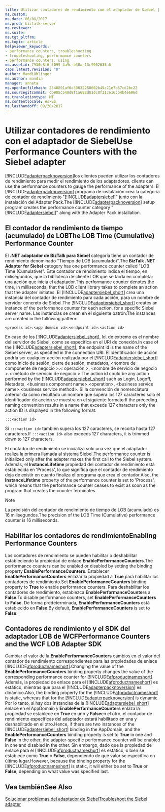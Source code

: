 ```yaml
---
title: Utilizar contadores de rendimiento con el adaptador de Siebel | Documentos de Microsoft
ms.custom: 
ms.date: 06/08/2017
ms.prod: biztalk-server
ms.reviewer: 
ms.suite: 
ms.tgt_pltfrm: 
ms.topic: article
helpviewer_keywords:
- performance counters, troubleshooting
- troubleshooting, performance counters
- performance counters, using
ms.assetid: 7930e8f6-5099-4a9c-b38a-13c9902635a6
caps.latest.revision: "8"
author: MandiOhlinger
ms.author: mandia
manager: anneta
ms.openlocfilehash: 2540801af6c30632250602b45c21e7b57cd2bc22
ms.sourcegitcommit: cb908c540d8f1a692d01dc8f313e16cb4b4e696d
ms.translationtype: MT
ms.contentlocale: es-ES
ms.lasthandoff: 09/20/2017
---
```

# <a name="use-performance-counters-with-the-siebel-adapter"></a><span data-ttu-id="631cd-102">Utilizar contadores de rendimiento con el adaptador de Siebel</span><span class="sxs-lookup"><span data-stu-id="631cd-102">Use Performance Counters with the Siebel adapter</span></span>
[!INCLUDE[adapterpacknoversion](../../includes/adapterpacknoversion-md.md)]<span data-ttu-id="631cd-103">los clientes pueden utilizar los contadores de rendimiento para medir el rendimiento de los adaptadores.</span><span class="sxs-lookup"><span data-stu-id="631cd-103"> clients can use the performance counters to gauge the performance of the adapters.</span></span> <span data-ttu-id="631cd-104">El [!INCLUDE[adapterpacknoversion](../../includes/adapterpacknoversion-md.md)] programa de instalación crea la categoría de contador de rendimiento "[!INCLUDE[adaptersiebel](../../includes/adaptersiebel-md.md)]" junto con la instalación del Adapter Pack.</span><span class="sxs-lookup"><span data-stu-id="631cd-104">The [!INCLUDE[adapterpacknoversion](../../includes/adapterpacknoversion-md.md)] setup program creates the performance counter category "[!INCLUDE[adaptersiebel](../../includes/adaptersiebel-md.md)]" along with the Adapter Pack installation.</span></span>  
  
## <a name="the-lob-time-cumulative-performance-counter"></a><span data-ttu-id="631cd-105">El contador de rendimiento de tiempo (acumulado) de LOB</span><span class="sxs-lookup"><span data-stu-id="631cd-105">The LOB Time (Cumulative) Performance Counter</span></span>  
 <span data-ttu-id="631cd-106">El **.NET adaptador de BizTalk para Siebel** categoría tiene un contador de rendimiento denominado "Tiempo de LOB (acumulado)".</span><span class="sxs-lookup"><span data-stu-id="631cd-106">The **BizTalk .NET Adapter for Siebel** category has one performance counter called "LOB Time (Cumulative)".</span></span> <span data-ttu-id="631cd-107">Este contador de rendimiento indica el tiempo, en milisegundos, que la biblioteca de cliente LOB que se tarda en completar una acción que inicia el adaptador.</span><span class="sxs-lookup"><span data-stu-id="631cd-107">This performance counter denotes the time, in milliseconds, that the LOB client library takes to complete an action that the adapter initiates.</span></span> <span data-ttu-id="631cd-108">El [!INCLUDE[adaptersiebel_short](../../includes/adaptersiebel-short-md.md)] crea una instancia del contador de rendimiento para cada acción, para un nombre de servidor concreto de Siebel.</span><span class="sxs-lookup"><span data-stu-id="631cd-108">The [!INCLUDE[adaptersiebel_short](../../includes/adaptersiebel-short-md.md)] creates an instance of the performance counter for each action, for a specific Siebel server name.</span></span> <span data-ttu-id="631cd-109">Las instancias se crean en el siguiente patrón:</span><span class="sxs-lookup"><span data-stu-id="631cd-109">The instances are created in the following pattern:</span></span>  
  
```  
<process id>:<app domain id>:<endpoint id>:<action id>  
```  
  
 <span data-ttu-id="631cd-110">En caso de los [!INCLUDE[adaptersiebel_short](../../includes/adaptersiebel-short-md.md)], Id. de extremo es el nombre del servidor de Siebel, como se especifica en el URI de conexión.</span><span class="sxs-lookup"><span data-stu-id="631cd-110">In case of the [!INCLUDE[adaptersiebel_short](../../includes/adaptersiebel-short-md.md)], the endpoint id is the name of the Siebel server, as specified in the connection URI.</span></span> <span data-ttu-id="631cd-111">El identificador de acción podría ser cualquier acción realizada por el [!INCLUDE[adaptersiebel_short](../../includes/adaptersiebel-short-md.md)] como inicio de sesión, cierre de sesión, metadatos, \<nombre de componente de negocio >.\< operación >, \<nombre de servicio de negocio >.\< método de servicio de negocio >.</span><span class="sxs-lookup"><span data-stu-id="631cd-111">The action id could be any action performed by the [!INCLUDE[adaptersiebel_short](../../includes/adaptersiebel-short-md.md)] such as Login, Logoff, Metadata, \<business component name>.\<operation>, \<business service name>.\<business service method>.</span></span> <span data-ttu-id="631cd-112">Si la convención de nomenclatura anterior da como resultado un nombre que supera los 127 caracteres solo el identificador de acción se muestra en el siguiente formato:</span><span class="sxs-lookup"><span data-stu-id="631cd-112">If the preceding naming convention results in a name that exceeds 127 characters only the action ID is displayed in the following format:</span></span>  
  
```  
:::<action id>  
```  
  
 <span data-ttu-id="631cd-113">Si `:::<action id>` también supera los 127 caracteres, se recorta hasta 127 caracteres.</span><span class="sxs-lookup"><span data-stu-id="631cd-113">If `:::<action id>` also exceeds 127 characters, it is trimmed down to 127 characters.</span></span>  
  
 <span data-ttu-id="631cd-114">El contador de rendimiento se inicializa solo una vez que el adaptador realiza la primera llamada al sistema Siebel.</span><span class="sxs-lookup"><span data-stu-id="631cd-114">The performance counter is initialized only after the adapter makes the first call to the Siebel system.</span></span> <span data-ttu-id="631cd-115">Además, el **InstanceLifetime** propiedad del contador de rendimiento está establecida en 'Process', lo que significa que el contador de rendimiento deja de existir en cuanto finaliza el programa que crea el contador.</span><span class="sxs-lookup"><span data-stu-id="631cd-115">Also, the **InstanceLifetime** property of the performance counter is set to 'Process', which means that the performance counter ceases to exist as soon as the program that creates the counter terminates.</span></span> 
  
> [!NOTE]
>  <span data-ttu-id="631cd-116">La precisión del contador de rendimiento de tiempo de LOB (acumulado) es 16 milisegundos.</span><span class="sxs-lookup"><span data-stu-id="631cd-116">The precision of the LOB Time (Cumulative) performance counter is 16 milliseconds.</span></span>  
  
## <a name="enabling-performance-counters"></a><span data-ttu-id="631cd-117">Habilitar los contadores de rendimiento</span><span class="sxs-lookup"><span data-stu-id="631cd-117">Enabling Performance Counters</span></span>  
 <span data-ttu-id="631cd-118">Los contadores de rendimiento se pueden habilitar o deshabilitar estableciendo la propiedad de enlace **EnablePerformanceCounters**.</span><span class="sxs-lookup"><span data-stu-id="631cd-118">The performance counters can be enabled or disabled by setting the binding property **EnablePerformanceCounters**.</span></span> <span data-ttu-id="631cd-119">Establecer **EnablePerformanceCounters** enlazar la propiedad a **True** para habilitar los contadores de rendimiento.</span><span class="sxs-lookup"><span data-stu-id="631cd-119">Set **EnablePerformanceCounters** binding property to **True** to enable performance counters.</span></span> <span data-ttu-id="631cd-120">Para deshabilitar los contadores de rendimiento, establezca **EnablePerformanceCounters** a **False**.</span><span class="sxs-lookup"><span data-stu-id="631cd-120">To disable performance counters, set **EnablePerformanceCounters** to **False**.</span></span> <span data-ttu-id="631cd-121">De forma predeterminada, **EnablePerformanceCounters** está establecido en **False**.</span><span class="sxs-lookup"><span data-stu-id="631cd-121">By default, **EnablePerformanceCounters** is set to **False**.</span></span>  
  
## <a name="performance-counters-and-the-wcf-lob-adapter-sdk"></a><span data-ttu-id="631cd-122">Contadores de rendimiento y el SDK del adaptador LOB de WCF</span><span class="sxs-lookup"><span data-stu-id="631cd-122">Performance Counters and the WCF LOB Adapter SDK</span></span>  
 <span data-ttu-id="631cd-123">Cambiar el valor de la **EnablePerformanceCounters** cambios en el valor del contador de rendimiento correspondientes para las propiedades de enlace [!INCLUDE[afproductnameshort](../../includes/afproductnameshort-md.md)].</span><span class="sxs-lookup"><span data-stu-id="631cd-123">Changing the value of the **EnablePerformanceCounters** binding property changes the value of the corresponding performance counter for [!INCLUDE[afproductnameshort](../../includes/afproductnameshort-md.md)].</span></span> <span data-ttu-id="631cd-124">Además, la propiedad de enlace para el [!INCLUDE[afproductnameshort](../../includes/afproductnameshort-md.md)] es estático, mientras que para el [!INCLUDE[adapterpacknoversion](../../includes/adapterpacknoversion-md.md)] es dinámico.</span><span class="sxs-lookup"><span data-stu-id="631cd-124">Also, the binding property for the [!INCLUDE[afproductnameshort](../../includes/afproductnameshort-md.md)] is static, whereas that for the [!INCLUDE[adapterpacknoversion](../../includes/adapterpacknoversion-md.md)] is dynamic.</span></span> <span data-ttu-id="631cd-125">Por lo tanto, si hay dos instancias de la [!INCLUDE[adaptersiebel_short](../../includes/adaptersiebel-short-md.md)] enlace en el AppDomain y **EnablePerformanceCounters** enlaza la propiedad se establece en **True** en uno y **False**en el otro, el contador de rendimiento específicas del adaptador estará habilitado en una y deshabilitado en el otro.</span><span class="sxs-lookup"><span data-stu-id="631cd-125">Hence, if there are two instances of the [!INCLUDE[adaptersiebel_short](../../includes/adaptersiebel-short-md.md)] binding in the AppDomain, and the **EnablePerformanceCounters** binding property is set to **True** in one and **False** in the other, the adapter-specific performance counter will be enabled in one and disabled in the other.</span></span> <span data-ttu-id="631cd-126">Sin embargo, dado que la propiedad de enlace para el [!INCLUDE[afproductnameshort](../../includes/afproductnameshort-md.md)] es estático, o bien se establece como **True** o **False**, dependiendo de qué valor se especifica en último lugar.</span><span class="sxs-lookup"><span data-stu-id="631cd-126">However, because the binding property for the [!INCLUDE[afproductnameshort](../../includes/afproductnameshort-md.md)] is static, it will either be set to **True** or **False**, depending on what value was specified last.</span></span>  
  
## <a name="see-also"></a><span data-ttu-id="631cd-127">Vea también</span><span class="sxs-lookup"><span data-stu-id="631cd-127">See Also</span></span>  
[<span data-ttu-id="631cd-128">Solucionar problemas del adaptador de Siebel</span><span class="sxs-lookup"><span data-stu-id="631cd-128">Troubleshoot the Siebel adapter</span></span>](../../adapters-and-accelerators/adapter-siebel/troubleshoot-the-siebel-adapter.md)